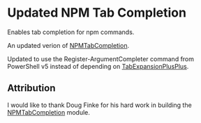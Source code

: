 # Updated NPM Tab Completion

Enables tab completion for npm commands.

An updated verion of [NPMTabCompletion](https://www.powershellgallery.com/packages/NPMTabCompletion).

Updated to use the Register-ArgumentCompleter command from PowerShell v5 instead of depending on [TabExpansionPlusPlus](https://www.powershellgallery.com/packages/TabExpansionPlusPlus).

## Attribution

I would like to thank Doug Finke for his hard work in building the [NPMTabCompletion](https://www.powershellgallery.com/packages/NPMTabCompletion) module.
